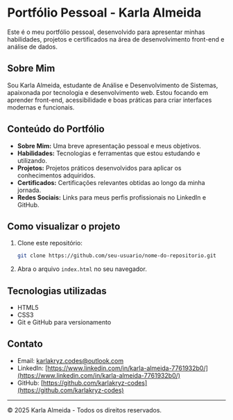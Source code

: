 # Portfólio Pessoal - Karla Almeida

Este é o meu portfólio pessoal, desenvolvido para apresentar minhas habilidades, projetos e certificados na área de desenvolvimento front-end e análise de dados.

## Sobre Mim

Sou Karla Almeida, estudante de Análise e Desenvolvimento de Sistemas, apaixonada por tecnologia e desenvolvimento web. Estou focando em aprender front-end, acessibilidade e boas práticas para criar interfaces modernas e funcionais.

## Conteúdo do Portfólio

- **Sobre Mim:** Uma breve apresentação pessoal e meus objetivos.
- **Habilidades:** Tecnologias e ferramentas que estou estudando e utilizando.
- **Projetos:** Projetos práticos desenvolvidos para aplicar os conhecimentos adquiridos.
- **Certificados:** Certificações relevantes obtidas ao longo da minha jornada.
- **Redes Sociais:** Links para meus perfis profissionais no LinkedIn e GitHub.

## Como visualizar o projeto

1. Clone este repositório:
   ```bash
   git clone https://github.com/seu-usuario/nome-do-repositorio.git
   ```
2. Abra o arquivo `index.html` no seu navegador.

## Tecnologias utilizadas

- HTML5
- CSS3
- Git e GitHub para versionamento

## Contato

- Email: karlakryz.codes@outlook.com
- LinkedIn: [https://www.linkedin.com/in/karla-almeida-7761932b0/](https://www.linkedin.com/in/karla-almeida-7761932b0/)
- GitHub: [https://github.com/karlakryz-codes](https://github.com/karlakryz-codes)

---

© 2025 Karla Almeida - Todos os direitos reservados.
